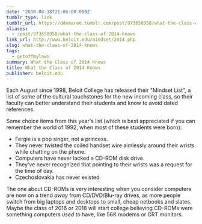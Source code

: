 ```yaml
---
date: '2010-08-18T21:06:00.000Z'
tumblr_type: link
tumblr_url: https://ddemaree.tumblr.com/post/973650958/what-the-class-of-2014-knows
aliases:
  - /post/973650958/what-the-class-of-2014-knows
link_url: http://www.beloit.edu/mindset/2014.php
slug: what-the-class-of-2014-knows
tags:
  - getoffmylawn
summary: What the Class of 2014 Knows
title: What the Class of 2014 Knows
publisher: beloit.edu
---
```


Each August since 1998, Beloit College has released their "Mindset List", a list of some of the cultural touchstones for the new incoming class, so their faculty can better understand their students and know to avoid dated references.

Some choice items from this year's list (which is best appreciated if you can remember the world of 1992, when most of these students were born):

* Fergie is a pop singer, not a princess.
* They never twisted the coiled handset wire aimlessly around their wrists while chatting on the phone.
* Computers have never lacked a CD-ROM disk drive.
* They’ve never recognized that pointing to their wrists was a request for the time of day.
* Czechoslovakia has never existed.

The one about CD-ROMs is very interesting when you consider computers are now on a trend _away_ from CD/DVD/Blu-ray drives, as more people switch from big laptops and desktops to small, cheap netbooks and slates. Maybe the class of 2016 or 2018 will start college believing CD-ROMs were something computers _used to_ have, like 56K modems or CRT monitors.
